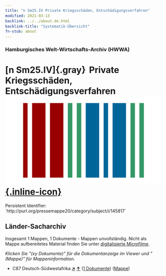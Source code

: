 ```yaml
---
title: "n Sm25.IV Private Kriegsschäden, Entschädigungsverfahren"
modified: 2021-03-13
backlink: ../../about.de.html
backlink-title: "Systematik-Übersicht"
fn-stub: about
---
```


### Hamburgisches Welt-Wirtschafts-Archiv (HWWA)

# [n Sm25.IV]{.gray}&#8201; Private Kriegsschäden, Entschädigungsverfahren &#160; [![Wikidata](/images/Wikidata-logo.svg "Wikidata"){.inline-icon}](http://www.wikidata.org/entity/Q104700386)

<div class="hint">Persistent Identifier: `http://purl.org/pressemappe20/category/subject/i/145817`</div>







## Länder-Sacharchiv




Insgesamt 1 Mappen, 1 Dokumente - Mappen unvollständig.
Nicht als Mappe aufbereitetes Material finden Sie unter [digitalisierte Microfilme](/film/h1_sh.de.html).

_Klicken Sie "(xy Dokumente)" für die Dokumentanzeige im Viewer und "(Mappe)" für Mappeninformation._



- C87 Deutsch-Südwestafrika [**&nearr;**](../../../geo/i/141450/about.de.html "Deutsch-Südwestafrika (alle Mappen)") [**&uarr;**](../../../geo/about.de.html#C87 "Ländersystematik") (<a href="https://pm20.zbw.eu/iiifview/folder/sh/141450,145817" title="über: Deutsch-Südwestafrika : Private Kriegsschäden, Entschädigungsverfahren" target="_blank">1 Dokumente</a>) ([Mappe](../../../../folder/sh/1414xx/141450/1458xx/145817/about.de.html))








